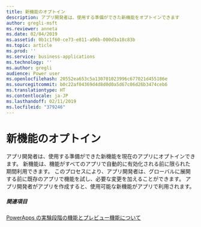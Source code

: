 ```yaml
---
title: 新機能のオプトイン
description: アプリ開発者は、使用する準備ができた新機能をオプトインできます
author: gregli-msft
ms.reviewer: anneta
ms.date: 02/04/2019
ms.assetid: 0b1c1f60-ce73-e811-a96b-000d3a18c83b
ms.topic: article
ms.prod: ''
ms.service: business-applications
ms.technology: ''
ms.author: gregli
audience: Power user
ms.openlocfilehash: 20552ea653c5a130701023996c677021d455186e
ms.sourcegitcommit: b0c22af04369d4d8d0d0a5d67c06d26b3474ceb6
ms.translationtype: HT
ms.contentlocale: ja-JP
ms.lasthandoff: 02/11/2019
ms.locfileid: "379246"
---
```

# <a name="opting-in-to-new-features"></a>新機能のオプトイン




アプリ開発者は、使用する準備ができた新機能を現在のアプリにオプトインできます。 新機能は、機能がすべてのアプリで自動的に有効化される前に限られた期間利用できます。 このプロセスにより、アプリ開発者は、グローバルに展開する前に既存のアプリで機能を試し、必要な変更を加えることができます。 アプリ開発者がアプリを作成すると、使用可能な新機能がアプリで利用されます。

##### <a name="related-topic"></a>関連項目

[PowerApps の実験段階の機能とプレビュー機能について](https://docs.microsoft.com/powerapps/maker/canvas-apps/working-with-experimental)